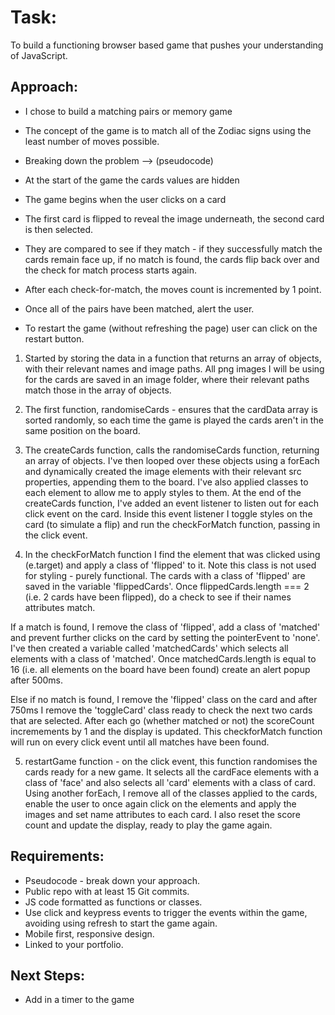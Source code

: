 # Task: <br/>

To build a functioning browser based game that pushes your understanding of JavaScript.

## Approach: <br/>

- I chose to build a matching pairs or memory game
- The concept of the game is to match all of the Zodiac signs using the least number of moves possible.

- Breaking down the problem --> (pseudocode)
- At the start of the game the cards values are hidden
- The game begins when the user clicks on a card
- The first card is flipped to reveal the image underneath, the second card is then selected.
- They are compared to see if they match - if they successfully match the cards remain face up, if no match is found, the cards flip back over and the check for match process starts again.
- After each check-for-match, the moves count is incremented by 1 point.
- Once all of the pairs have been matched, alert the user.
- To restart the game (without refreshing the page) user can click on the restart button.

1. Started by storing the data in a function that returns an array of objects, with their relevant names and image paths. All png images I will be using for the cards are saved in an image folder, where their relevant paths match those in the array of objects.

2. The first function, randomiseCards - ensures that the cardData array is sorted randomly, so each time the game is played the cards aren't in the same position on the board.

3. The createCards function, calls the randomiseCards function, returning an array of objects.
   I've then looped over these objects using a forEach and dynamically created the image elements with their relevant src properties, appending them to the board. I've also applied classes to each element to allow me to apply styles to them.
   At the end of the createCards function, I've added an event listener to listen out for each click event on the card. Inside this event listener I toggle styles on the card (to simulate a flip) and run the checkForMatch function, passing in the click event.

4. In the checkForMatch function I find the element that was clicked using (e.target) and apply a class of 'flipped' to it. Note this class is not used for styling - purely functional. The cards with a class of 'flipped' are saved in the variable 'flippedCards'. Once flippedCards.length === 2 (i.e. 2 cards have been flipped), do a check to see if their names attributes match.

If a match is found, I remove the class of 'flipped', add a class of 'matched' and prevent further clicks on the card by setting the pointerEvent to 'none'.
I've then created a variable called 'matchedCards' which selects all elements with a class of 'matched'. Once matchedCards.length is equal to 16 (i.e. all elements on the board have been found) create an alert popup after 500ms.

Else if no match is found, I remove the 'flipped' class on the card and after 750ms I remove the 'toggleCard' class ready to check the next two cards that are selected.
After each go (whether matched or not) the scoreCount incremements by 1 and the display is updated.
This checkforMatch function will run on every click event until all matches have been found.

5. restartGame function - on the click event, this function randomises the cards ready for a new game. It selects all the cardFace elements with a class of 'face' and also selects all 'card' elements with a class of card.
   Using another forEach, I remove all of the classes applied to the cards, enable the user to once again click on the elements and apply the images and set name attributes to each card.
   I also reset the score count and update the display, ready to play the game again.

## Requirements: <br/>

- Pseudocode - break down your approach.
- Public repo with at least 15 Git commits.
- JS code formatted as functions or classes.
- Use click and keypress events to trigger the events within the game, avoiding using refresh to start the game again.
- Mobile first, responsive design.
- Linked to your portfolio.

## Next Steps: <br/>

- Add in a timer to the game
